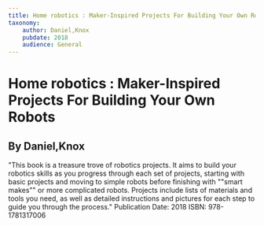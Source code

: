```yaml
---
title: Home robotics : Maker-Inspired Projects For Building Your Own Robots
taxonomy:
	author: Daniel,Knox
	pubdate: 2018
	audience: General
---
```

# Home robotics : Maker-Inspired Projects For Building Your Own Robots
## By Daniel,Knox

"This book is a treasure trove of robotics projects.  It aims to build your robotics skills as you progress through each set of projects, starting with basic projects and moving to simple robots before finishing with ""smart makes"" or more complicated robots.  Projects include lists of materials and tools you need, as well as detailed instructions and pictures for each step to guide you through the process."
Publication Date: 2018
ISBN: 978-1781317006